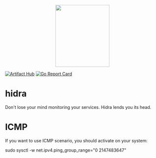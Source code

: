 <p align="center">
  <img width="176.5" height="202" src="https://github.com/hidracloud/hidra/blob/main/docs/logo.svg?raw=true">
</p>

[![Artifact Hub](https://img.shields.io/endpoint?url=https://artifacthub.io/badge/repository/hidra)](https://artifacthub.io/packages/search?repo=hidra) [![Go Report Card](https://goreportcard.com/badge/github.com/hidracloud/hidra)](https://goreportcard.com/report/github.com/hidracloud/hidra)
# hidra

Don't lose your mind monitoring your services. Hidra lends you its head.

# ICMP
If you want to use ICMP scenario, you should activate on your system:

  sudo sysctl -w net.ipv4.ping_group_range="0 2147483647"
